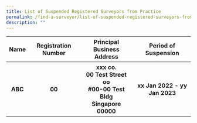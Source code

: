 ```yaml
---
title: List of Suspended Registered Surveyors from Practice
permalink: /find-a-surveyor/list-of-suspended-registered-surveyors-from-practice/
description: ""
---
```



<table>
		<tr>
			<th>Name</th>
			<th>Registration Number</th>
			<th>Principal Business Address</th>
			<th>Period of Suspension</th>
	</tr>
	<tr>
		<th>ABC</th>
		<th> 00</th>
		<th> xxx co.<br>
			00 Test Street oo <br>
			#00-00 Test Bldg <br>
			Singapore 00000 <br>
		<th> xx Jan 2022 - yy Jan 2023 <br>